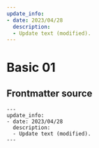 ```yaml
---
update_info:
- date: 2023/04/28
  description:
  - Update text (modified).
---
```

# Basic 01


## Frontmatter source

```
---
update_info:
- date: 2023/04/28
  description:
  - Update text (modified).
---
```
